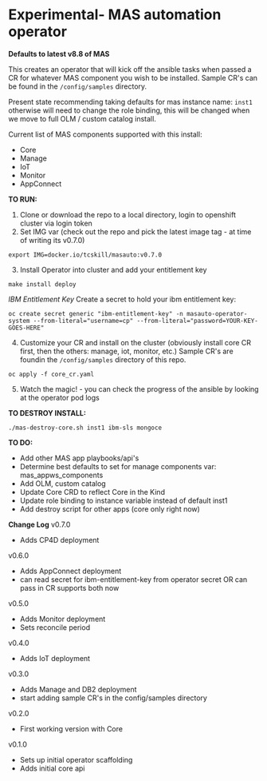 # Experimental- MAS automation operator

**Defaults to latest v8.8 of MAS**

This creates an operator that will kick off the ansible tasks when passed a CR for whatever MAS component you wish to be installed.
Sample CR's can be found in the `/config/samples` directory.

Present state recommending taking defaults for mas instance name: `inst1` otherwise will need to change the role binding, this will be changed when we move to full OLM / custom catalog install.

Current list of MAS components supported with this install:
- Core
- Manage
- IoT
- Monitor
- AppConnect

**TO RUN:**

1.  Clone or download the repo to a local directory, login to openshift cluster via login token
2.  Set IMG var (check out the repo and pick the latest image tag - at time of writing its v0.7.0)

`export IMG=docker.io/tcskill/masauto:v0.7.0`

3.  Install Operator into cluster and add your entitlement key

`make install deploy`

*IBM Entitlement Key*
Create a secret to hold your ibm entitlement key:

`oc create secret generic "ibm-entitlement-key" -n masauto-operator-system --from-literal="username=cp" --from-literal="password=YOUR-KEY-GOES-HERE"`

4.  Customize your CR and install on the cluster (obviously install core CR first, then the others: manage, iot, monitor, etc.) Sample CR's are foundin the `/config/samples` directory of this repo.

`oc apply -f core_cr.yaml`

5.  Watch the magic! - you can check the progress of the ansible by looking at the operator pod logs

**TO DESTROY INSTALL:**

`./mas-destroy-core.sh inst1 ibm-sls mongoce`

**TO DO:**
- Add other MAS app playbooks/api's
- Determine best defaults to set for manage components var: mas_appws_components
- Add OLM, custom catalog
- Update Core CRD to reflect Core in the Kind
- Update role binding to instance variable instead of default inst1
- Add destroy script for other apps (core only right now)

**Change Log**
v0.7.0
- Adds CP4D deployment

v0.6.0
- Adds AppConnect deployment
- can read secret for ibm-entitlement-key from operator secret OR can pass in CR supports both now

v0.5.0
- Adds Monitor deployment
- Sets reconcile period

v0.4.0
- Adds IoT deployment

v0.3.0
- Adds Manage and DB2 deployment
- start adding sample CR's in the config/samples directory

v0.2.0
- First working version with Core

v0.1.0
- Sets up initial operator scaffolding
- Adds initial core api


